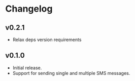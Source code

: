 # Changelog

## v0.2.1

- Relax deps version requirements

## v0.1.0

- Initial release.
- Support for sending single and multiple SMS messages.

